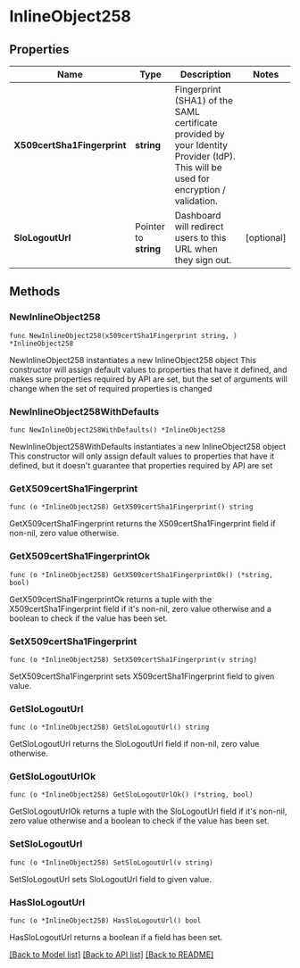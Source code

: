 # InlineObject258

## Properties

Name | Type | Description | Notes
------------ | ------------- | ------------- | -------------
**X509certSha1Fingerprint** | **string** | Fingerprint (SHA1) of the SAML certificate provided by your Identity Provider (IdP). This will be used for encryption / validation. | 
**SloLogoutUrl** | Pointer to **string** | Dashboard will redirect users to this URL when they sign out. | [optional] 

## Methods

### NewInlineObject258

`func NewInlineObject258(x509certSha1Fingerprint string, ) *InlineObject258`

NewInlineObject258 instantiates a new InlineObject258 object
This constructor will assign default values to properties that have it defined,
and makes sure properties required by API are set, but the set of arguments
will change when the set of required properties is changed

### NewInlineObject258WithDefaults

`func NewInlineObject258WithDefaults() *InlineObject258`

NewInlineObject258WithDefaults instantiates a new InlineObject258 object
This constructor will only assign default values to properties that have it defined,
but it doesn't guarantee that properties required by API are set

### GetX509certSha1Fingerprint

`func (o *InlineObject258) GetX509certSha1Fingerprint() string`

GetX509certSha1Fingerprint returns the X509certSha1Fingerprint field if non-nil, zero value otherwise.

### GetX509certSha1FingerprintOk

`func (o *InlineObject258) GetX509certSha1FingerprintOk() (*string, bool)`

GetX509certSha1FingerprintOk returns a tuple with the X509certSha1Fingerprint field if it's non-nil, zero value otherwise
and a boolean to check if the value has been set.

### SetX509certSha1Fingerprint

`func (o *InlineObject258) SetX509certSha1Fingerprint(v string)`

SetX509certSha1Fingerprint sets X509certSha1Fingerprint field to given value.


### GetSloLogoutUrl

`func (o *InlineObject258) GetSloLogoutUrl() string`

GetSloLogoutUrl returns the SloLogoutUrl field if non-nil, zero value otherwise.

### GetSloLogoutUrlOk

`func (o *InlineObject258) GetSloLogoutUrlOk() (*string, bool)`

GetSloLogoutUrlOk returns a tuple with the SloLogoutUrl field if it's non-nil, zero value otherwise
and a boolean to check if the value has been set.

### SetSloLogoutUrl

`func (o *InlineObject258) SetSloLogoutUrl(v string)`

SetSloLogoutUrl sets SloLogoutUrl field to given value.

### HasSloLogoutUrl

`func (o *InlineObject258) HasSloLogoutUrl() bool`

HasSloLogoutUrl returns a boolean if a field has been set.


[[Back to Model list]](../README.md#documentation-for-models) [[Back to API list]](../README.md#documentation-for-api-endpoints) [[Back to README]](../README.md)


